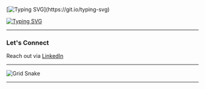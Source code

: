 [![Typing SVG](https://readme-typing-svg.demolab.com?font=Fira+Code&pause=1000&color=CFF7F5&multiline=true&width=435&lines=Hi+there%2C+I'm+Anupam+Ds+%F0%9F%91%8B;A+Tech+Enthusiast;Specializing+in+Machine+Learning+and+AI;Exploring+the+intersections+of+Data%2C+Security%2C+and+AI;Let's+Connect;Reach+out+via+%5BLinkedIn%5D(https%3A%2F%2Fwww.linkedin.com%2Fin%2Fanupam-ds-595ab1327))](https://git.io/typing-svg)

[![Typing SVG](https://readme-typing-svg.demolab.com?font=Fira+Code&size=18&pause=1000&color=CFF7F5&multiline=true&width=435&lines=Specializing+in+Machine+Learning+and+AI;Exploring+the+intersections+of+Data%2C+Security%2C+and+AI)](https://git.io/typing-svg)

---

### **Let's Connect**  
Reach out via [LinkedIn](https://www.linkedin.com/in/anupam-ds-595ab1327)

---

![Grid Snake](https://raw.githubusercontent.com/ethicalanp/ethicalanp/output/github-contribution-grid-snake.svg)

---

